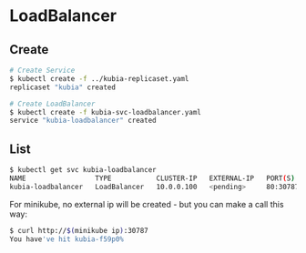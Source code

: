 # LoadBalancer

## Create

```bash
# Create Service
$ kubectl create -f ../kubia-replicaset.yaml
replicaset "kubia" created

# Create LoadBalancer
$ kubectl create -f kubia-svc-loadbalancer.yaml
service "kubia-loadbalancer" created
```

## List

```bash
$ kubectl get svc kubia-loadbalancer
NAME                 TYPE           CLUSTER-IP   EXTERNAL-IP   PORT(S)        AGE
kubia-loadbalancer   LoadBalancer   10.0.0.100   <pending>     80:30787/TCP   9m
```

For minikube, no external ip will be created - but you can make a call this way:

```bash
$ curl http://$(minikube ip):30787
You have've hit kubia-f59p0%
```
